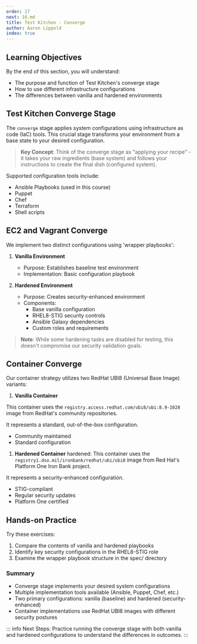 ```yaml
---
order: 17
next: 16.md
title: Test Kitchen - Converge
author: Aaron Lippold
index: true
---
```


## Learning Objectives

By the end of this section, you will understand:

- The purpose and function of Test Kitchen's converge stage
- How to use different infrastructure configurations
- The differences between vanilla and hardened environments

## Test Kitchen Converge Stage

The `converge` stage applies system configurations using infrastructure as code (IaC) tools. This crucial stage transforms your environment from a base state to your desired configuration.

> **Key Concept**: Think of the converge stage as "applying your recipe" - it takes your raw ingredients (base system) and follows your instructions to create the final dish (configured system).

Supported configuration tools include:

- Ansible Playbooks (used in this course)
- Puppet
- Chef
- Terraform
- Shell scripts

## EC2 and Vagrant Converge

We implement two distinct configurations using 'wrapper playbooks':

1. **Vanilla Environment**
   - Purpose: Establishes baseline test environment
   - Implementation: Basic configuration playbook

2. **Hardened Environment**
   - Purpose: Creates security-enhanced environment
   - Components:
     - Base vanilla configuration
     - RHEL8-STIG security controls
     - Ansible Galaxy dependencies
     - Custom roles and requirements

> **Note**: While some hardening tasks are disabled for testing, this doesn't compromise our security validation goals.

## Container Converge

Our container strategy utilizes two RedHat UBI8 (Universal Base Image) variants:

1. **Vanilla Container**

This container uses the `registry.access.redhat.com/ubi8/ubi:8.9-1028` image from RedHat's community repositories.

It represents a standard, out-of-the-box configuration.

- Community maintained
- Standard configuration

1. **Hardened Container**
hardened: This container uses the `registry1.dso.mil/ironbank/redhat/ubi/ubi8` image from Red Hat's Platform One Iron Bank project.

It represents a security-enhanced configuration.

- STIG-compliant
- Regular security updates
- Platform One certified

## Hands-on Practice

Try these exercises:

1. Compare the contents of vanilla and hardened playbooks
2. Identify key security configurations in the RHEL8-STIG role
3. Examine the wrapper playbook structure in the spec/ directory

### Summary

- Converge stage implements your desired system configurations
- Multiple implementation tools available (Ansible, Puppet, Chef, etc.)
- Two primary configurations: vanilla (baseline) and hardened (security-enhanced)
- Container implementations use RedHat UBI8 images with different security postures

::: info Next Steps: Practice running the converge stage with both vanilla and hardened configurations to understand the differences in outcomes.
:::
